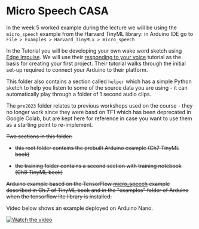 # Micro Speech CASA

In the week 5 worked example during the lecture we will be using the `micro_speech` example from the Harvard TinyML library: in Arduino IDE go to `File > Examples > Harvard_TinyMLx > micro_speech`

In the Tutorial you will be developing your own wake word sketch using [Edge Impulse](www.edgeimpulse.com). We will use their [responding to your voice](https://docs.edgeimpulse.com/docs/tutorials/end-to-end-tutorials/responding-to-your-voice) tutorial as the basis for creating your first project. Their tutorial walks through the initial set-up required to connect your Arduino to their platform.

This folder also contains a section called `helper` which has a simple Python sketch to help you listen to some of the source data you are using - it can automatically play through a folder of 1 second audio clips.

The `pre2023` folder relates to previous workshops used on the course - they no longer work since they were basd on TF1 which has been deprecated in Google Colab, but are kept here for reference in case you want to use them as a starting point to re-implement.

~~Two sections in this folder:~~
    
- ~~this root folder contains the prebuilt Arduino example (Ch7 TinyML book)~~
    
- ~~the training folder contains a second section with training notebook (Ch8 TinyML book)~~

~~Arduino example based on the TensorFlow [micro_speech](https://github.com/tensorflow/tensorflow/tree/master/tensorflow/lite/micro/examples/micro_speech) example described in Ch.7 of TinyML book and in the "examples" folder of Arduino when the tensorflow lite library is installed.~~

Video below shows an example deployed on Arduino Nano.

[![Watch the video](https://img.youtube.com/vi/oKr7YvlxUKQ/maxresdefault.jpg)](https://youtu.be/oKr7YvlxUKQ)

